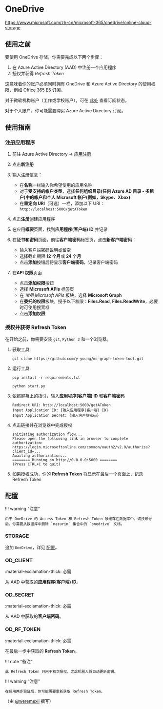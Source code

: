 # OneDrive

<https://www.microsoft.com/zh-cn/microsoft-365/onedrive/online-cloud-storage>

## 使用之前

要使用 OneDrive 存储，你需要完成以下两个步骤：

1.  在 Azure Active Directory (AAD) 中注册一个应用程序
2.  授权并获得 _Refresh Token_

这意味着你的账户必须同时拥有 OneDrive 和 Azure Active Directory 的使用权限，例如 Office 365 E5 订阅。

对于微软机构账户（工作或学校账户），可在 [此处](https://portal.office.com/account/?ref=MeControl#subscriptions) 查看订阅状态。

对于个人账户，你可能需要购买 Azure Active Directory 订阅。

## 使用指南

### 注册应用程序

1.  前往 Azure Active Directory -> [应用注册](https://go.microsoft.com/fwlink/?linkid=2083908)

2.  点击**新注册**

3.  输入注册信息：

    - 在**名称**一栏输入你希望使用的应用名称
    - 对于**受支持的帐户类型**，选择**任何组织目录(任何 Azure AD 目录 - 多租户)中的帐户和个人 Microsoft 帐户(例如，Skype、Xbox)**
    - 在**重定向 URI**（可选）一栏，添加以下 URI：`http://localhost:5000/getAToken`

4.  点击**注册**创建应用程序

5.  在应用**概要**页面，找到**应用程序(客户端) ID** 并记录

6.  在**证书和密码**页面，前往**客户端密码**标签页，点击**新客户端密码**：

    - 输入客户端密码说明或留空
    - 选择截止期限 **12 个月**或 **24 个月**
    - 点击**添加**按钮后将显示**客户端密码**，记录客户端密码

7.  在**API 权限**页面
    - 点击**添加权限**按钮
    - 选择 **Microsoft APIs** 标签页
    - 在 _常用 Microsoft APIs_ 板块，选择 **Microsoft Graph**
    - 在**委托的权限**板块，授予以下权限：**Files.Read**, **Files.ReadWrite**，必要时可使用搜索框
    - 点击**添加权限**

### 授权并获得 Refresh Token

在开始之前，你需要安装 `git`, `Python 3` 和一个浏览器。

1.  获取工具

    ```shell
    git clone https://github.com/y-young/ms-graph-token-tool.git
    ```

2.  运行工具

    ```shell
    pip install -r requirements.txt
    ```

    ```shell
    python start.py
    ```

3.  依照屏幕上的指引，输入**应用程序(客户端) ID** 和**客户端密码**

        Redirect URI: http://localhost:5000/getAToken
        Input Application ID: {输入应用程序(客户端) ID}
        Input Application Secret: {输入客户端密码}

4.  点击链接并在浏览器中完成授权

        Initiating authorization flow...
        Please open the following link in browser to complete authorization:
        https://login.microsoftonline.com/common/oauth2/v2.0/authorize?client_id=...
        Awaiting authorization...
        ======== Running on http://0.0.0.0:5000 ========
        (Press CTRL+C to quit)

5.  如果授权成功，你的 **Refresh Token** 将显示在最后一个页面上，记录 Refresh Token

## 配置

!!! warning "注意"

    由于 OneDrive 的 Access Token 和 Refresh Token 被缓存在数据库中，切换账号后，你需要从数据库中删除 `nazurin` 集合中的 `onedrive` 文档。

### STORAGE

追加 `OneDrive`，详见 [配置](../getting-started/configuration.zh.md/#storage)。

### OD_CLIENT

:material-exclamation-thick: 必需

从 AAD 中获取的**应用程序(客户端) ID**。

### OD_SECRET

:material-exclamation-thick: 必需

从 AAD 中获取的**客户端密码**。

### OD_RF_TOKEN

:material-exclamation-thick: 必需

在最后一步中获取的 **Refresh Token**。

!!! note "备注"

    此 Refresh Token 只用于初次授权，之后机器人将自动更新密钥。

!!! warning "注意"

    在启用两步验证后，你可能需要重新获取 Refresh Token。

（由 [@weremexii](https://github.com/weremexii/) 撰写）
